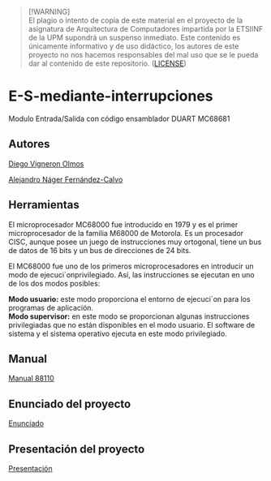 >[!WARNING]\
>El plagio o intento de copia de este material en el proyecto de la asignatura de Arquitectura de Computadores impartida por la ETSIINF de la UPM supondrá un suspenso inmediato. Este contenido es únicamente informativo y de uso didáctico, los autores de este proyecto no nos hacemos responsables del mal uso que se le pueda dar al contenido de este repositorio. ([LICENSE](/LICENSE))

# E-S-mediante-interrupciones
Modulo Entrada/Salida con código ensamblador DUART MC68681

## Autores
[Diego Vigneron Olmos](https://github.com/diegovoos)

[Alejandro Náger Fernández-Calvo](https://github.com/aleexnager)

## Herramientas
El microprocesador MC68000 fue introducido en 1979 y es el primer microprocesador de la familia M68000 de Motorola. Es un procesador CISC, aunque posee un juego de instrucciones muy ortogonal, tiene un bus de datos de 16 bits y un bus de direcciones de 24 bits.  

El MC68000 fue uno de los primeros microprocesadores en introducir un modo de ejecuci´onprivilegiado. Así, las instrucciones se ejecutan en uno de los dos modos posibles:  

**Modo usuario:** este modo proporciona el entorno de ejecuci´on para los programas de aplicación.  
**Modo supervisor:** en este modo se proporcionan algunas instrucciones privilegiadas que no están disponibles en el modo usuario. El software de sistema y el sistema operativo ejecuta en este modo privilegiado.  

## Manual
[Manual 88110](/doc/Manual88110.pdf)

## Enunciado del proyecto
[Enunciado](/doc/enunciado.pdf)

## Presentación del proyecto
[Presentación](/doc/presentacion.pdf)
